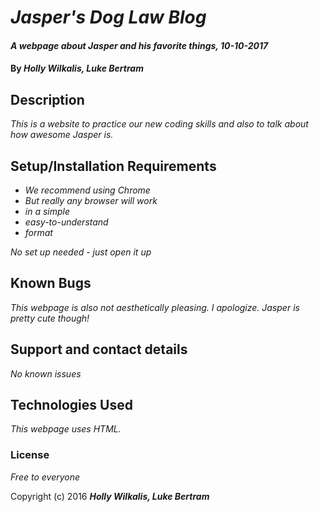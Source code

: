 # _Jasper's Dog Law Blog_

#### _A webpage about Jasper and his favorite things, 10-10-2017_

#### By _**Holly Wilkalis, Luke Bertram**_

## Description

_This is a website to practice our new coding skills and also to talk about how awesome Jasper is._

## Setup/Installation Requirements

* _We recommend using Chrome_
* _But really any browser will work_
* _in a simple_
* _easy-to-understand_
* _format_

_No set up needed - just open it up_

## Known Bugs

_This webpage is also not aesthetically pleasing.  I apologize. Jasper is pretty cute though!_

## Support and contact details

_No known issues_

## Technologies Used

_This webpage uses HTML._

### License

*Free to everyone*

Copyright (c) 2016 **_Holly Wilkalis, Luke Bertram_**

